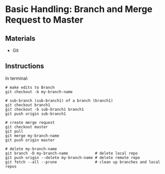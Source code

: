 # Basic Handling: Branch and Merge Request to Master

## Materials
* Git

## Instructions
In terminal:

```
# make edits to Branch
git checkout -b my-branch-name

# sub-branch (sub-branch1) of a branch (branch1)
git checkout branch1
git checkout -b sub-branch1 branch1
git push origin sub-branch1

# create merge request
git checkout master
git pull
git merge my-branch-name
git push origin master

# delete my-branch-name
git branch -D my-branch-name            # delete local repo
git push origin --delete my-branch-name # delete remote repo
git fetch --all --prune                 # clean up branches and local repos
```
